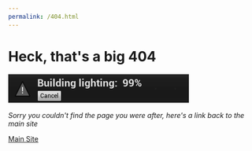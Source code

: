 ```yaml
---
permalink: /404.html
---
```


# Heck, that's a big 404

![404](./images/InfiniteLightingCalc.gif)

_Sorry you couldn't find the page you were after, here's a link back to the main site_

[Main Site](https://fragisfraf.xyz)